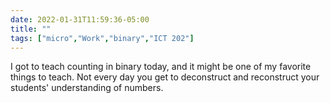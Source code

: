 ```yaml
---
date: 2022-01-31T11:59:36-05:00
title: ""
tags: ["micro","Work","binary","ICT 202"]
---
```

I got to teach counting in binary today, and it might be one of my favorite things to teach. Not every day you get to deconstruct and reconstruct your students' understanding of numbers.
